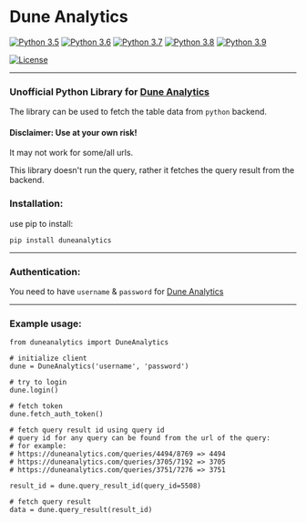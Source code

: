 # Dune Analytics

[![Python 3.5](https://img.shields.io/badge/python-3.5-blue.svg)](https://www.python.org/downloads/release/python-350/)
[![Python 3.6](https://img.shields.io/badge/python-3.6-blue.svg)](https://www.python.org/downloads/release/python-360/)
[![Python 3.7](https://img.shields.io/badge/python-3.7-blue.svg)](https://www.python.org/downloads/release/python-370/)
[![Python 3.8](https://img.shields.io/badge/python-3.8-blue.svg)](https://www.python.org/downloads/release/python-380/)
[![Python 3.9](https://img.shields.io/badge/python-3.9-blue.svg)](https://www.python.org/downloads/release/python-390/)

[![License](https://img.shields.io/badge/License-Apache%202.0-blue.svg)](https://opensource.org/licenses/Apache-2.0)

-------

### Unofficial Python Library for [Dune Analytics](https://duneanalytics.com/)

The library can be used to fetch the table data from `python` backend.

#### Disclaimer: Use at your own risk! 
It may not work for some/all urls.

This library doesn't run the query, rather it fetches the query result from the backend.

### Installation:

use pip to install:

``` 
pip install duneanalytics
```

-----------

### Authentication:

You need to have `username` & `password` for [Dune Analytics](https://duneanalytics.com/)

-----------

### Example usage:

```
from duneanalytics import DuneAnalytics

# initialize client
dune = DuneAnalytics('username', 'password')

# try to login
dune.login()

# fetch token
dune.fetch_auth_token()

# fetch query result id using query id
# query id for any query can be found from the url of the query:
# for example: 
# https://duneanalytics.com/queries/4494/8769 => 4494
# https://duneanalytics.com/queries/3705/7192 => 3705
# https://duneanalytics.com/queries/3751/7276 => 3751

result_id = dune.query_result_id(query_id=5508)

# fetch query result
data = dune.query_result(result_id)
```

